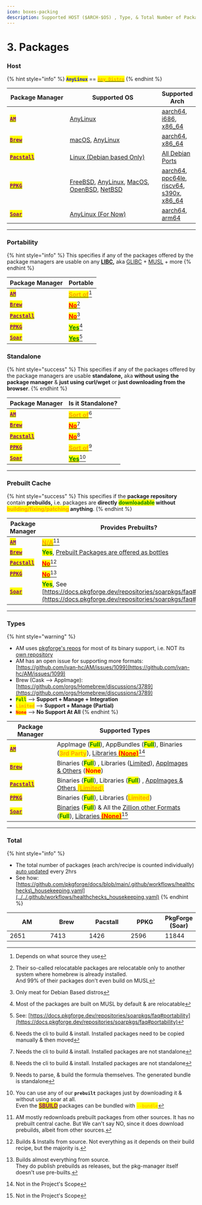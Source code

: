 ```yaml
---
icon: boxes-packing
description: Supported HOST ($ARCH-$OS) , Type, & Total Number of Packages
---
```


# 3. Packages

### Host

{% hint style="info" %}
<mark style="color:blue;">**`AnyLinux`**</mark> == [<mark style="color:orange;">**`Any Distro`**</mark>](https://en.wikipedia.org/wiki/List_of_Linux_distributions)
{% endhint %}

<table><thead><tr><th width="183">Package Manager</th><th width="307">Supported OS</th><th>Supported Arch</th></tr></thead><tbody><tr><td><a href="https://github.com/ivan-hc/AM/tree/main/programs"><mark style="color:purple;"><strong><code>AM</code></strong></mark></a></td><td><a href="https://github.com/ivan-hc/AM#installation">AnyLinux</a></td><td><a href="https://github.com/ivan-hc/AM/blob/main/programs/aarch64-apps">aarch64</a>, <a href="https://github.com/ivan-hc/AM/blob/main/programs/i686-apps">i686</a>, <a href="https://github.com/ivan-hc/AM/blob/main/programs/x86_64-apps">x86_64</a></td></tr><tr><td><a href="https://brew.sh/"><mark style="color:purple;"><strong><code>Brew</code></strong></mark></a></td><td><a href="https://docs.brew.sh/Installation">macOS</a>, <a href="https://docs.brew.sh/Installation">AnyLinux</a></td><td><a href="https://docs.brew.sh/Installation">aarch64</a>, <a href="https://docs.brew.sh/Installation">x86_64</a></td></tr><tr><td><a href="https://github.com/pacstall"><mark style="color:purple;"><strong><code>Pacstall</code></strong></mark></a></td><td><a href="https://github.com/pacstall/pacstall#installing">Linux (Debian based Only)</a></td><td><a href="https://github.com/pacstall/pacstall#installing">All Debian Ports</a></td></tr><tr><td><a href="https://github.com/leleliu008/ppkg"><mark style="color:purple;"><strong><code>PPKG</code></strong></mark></a></td><td><a href="https://github.com/leleliu008/ppkg">FreeBSD</a>, <a href="https://github.com/leleliu008/ppkg">AnyLinux</a>, <a href="https://github.com/leleliu008/ppkg">MacOS</a>, <a href="https://github.com/leleliu008/ppkg">OpenBSD</a>, <a href="https://github.com/leleliu008/ppkg">NetBSD</a></td><td><a href="https://github.com/leleliu008/ppkg">aarch64</a>, <a href="https://github.com/leleliu008/ppkg">ppc64le</a>, <a href="https://github.com/leleliu008/ppkg">riscv64</a>, <a href="https://github.com/leleliu008/ppkg">s390x</a>, <a href="https://github.com/leleliu008/ppkg">x86_64</a></td></tr><tr><td><a href="https://github.com/pkgforge/soar"><mark style="color:purple;"><strong><code>Soar</code></strong></mark></a></td><td><a href="https://docs.pkgforge.dev/sbuild/specification/20.x_exec#os">AnyLinux (For Now)</a></td><td><a href="https://docs.pkgforge.dev/sbuild/specification/20.x_exec#arch">aarch64</a>, <a href="https://docs.pkgforge.dev/sbuild/specification/20.x_exec#arch">arm64</a></td></tr></tbody></table>

***

### Portability

{% hint style="info" %}
This specifies if any of the packages offered by the package managers are usable on any [**LIBC**](https://en.wikipedia.org/wiki/C_standard_library#Implementations)**,** aka [GLIBC](https://www.gnu.org/software/libc/) + [MUSL](https://musl.libc.org/) + more
{% endhint %}

| Package Manager                                                                                 | Portable                                                                 |
| ----------------------------------------------------------------------------------------------- | ------------------------------------------------------------------------ |
| [<mark style="color:purple;">**`AM`**</mark>](https://github.com/ivan-hc/AM/tree/main/programs) | [<mark style="color:orange;">**Sort of**</mark>](#user-content-fn-1)[^1] |
| [<mark style="color:purple;">**`Brew`**</mark>](https://brew.sh/)                               | [<mark style="color:red;">**No**</mark>](#user-content-fn-2)[^2]         |
| [<mark style="color:purple;">**`Pacstall`**</mark>](https://github.com/pacstall)                | [<mark style="color:red;">**No**</mark>](#user-content-fn-3)[^3]         |
| [<mark style="color:purple;">**`PPKG`**</mark>](https://github.com/leleliu008/ppkg)             | [<mark style="color:green;">**Yes**</mark>](#user-content-fn-4)[^4]      |
| [<mark style="color:purple;">**`Soar`**</mark>](https://github.com/pkgforge/soar)               | [<mark style="color:green;">**Yes**</mark>](#user-content-fn-5)[^5]      |

### Standalone

{% hint style="success" %}
This specifies if any of the packages offered by the package managers are usable **standalone,** aka **without using the package manager** & **just using curl/wget** or **just downloading from the browser**.
{% endhint %}

| Package Manager                                                                                 | Is it Standalone?                                                        |
| ----------------------------------------------------------------------------------------------- | ------------------------------------------------------------------------ |
| [<mark style="color:purple;">**`AM`**</mark>](https://github.com/ivan-hc/AM/tree/main/programs) | [<mark style="color:orange;">**Sort of**</mark>](#user-content-fn-6)[^6] |
| [<mark style="color:purple;">**`Brew`**</mark>](https://brew.sh/)                               | [<mark style="color:red;">**No**</mark>](#user-content-fn-7)[^7]         |
| [<mark style="color:purple;">**`Pacstall`**</mark>](https://github.com/pacstall)                | [<mark style="color:red;">**No**</mark>](#user-content-fn-8)[^8]         |
| [<mark style="color:purple;">**`PPKG`**</mark>](https://github.com/leleliu008/ppkg)             | [<mark style="color:orange;">**Sort of**</mark>](#user-content-fn-9)[^9] |
| [<mark style="color:purple;">**`Soar`**</mark>](https://github.com/pkgforge/soar)               | [<mark style="color:green;">**Yes**</mark>](#user-content-fn-10)[^10]    |

***

### Prebuilt Cache

{% hint style="success" %}
This specifies if the **package repository** contain **prebuilds,** i.e. packages are **directly&#x20;**<mark style="color:green;">**downloadable**</mark>**&#x20;without&#x20;**<mark style="color:orange;">**building/fixing/patching**</mark>**&#x20;anything**.
{% endhint %}

| Package Manager                                                                                 | Provides Prebuilts?                                                                                                                                                   |
| ----------------------------------------------------------------------------------------------- | --------------------------------------------------------------------------------------------------------------------------------------------------------------------- |
| [<mark style="color:purple;">**`AM`**</mark>](https://github.com/ivan-hc/AM/tree/main/programs) | [<mark style="color:orange;">**N/A**</mark>](#user-content-fn-11)[^11]                                                                                                |
| [<mark style="color:purple;">**`Brew`**</mark>](https://brew.sh/)                               | <mark style="color:green;">**Yes**</mark>, [Prebuilt Packages are offered as bottles](https://docs.brew.sh/FAQ#why-do-you-compile-everything)                         |
| [<mark style="color:purple;">**`Pacstall`**</mark>](https://github.com/pacstall)                | [<mark style="color:red;">**No**</mark>](#user-content-fn-12)[^12]                                                                                                    |
| [<mark style="color:purple;">**`PPKG`**</mark>](https://github.com/leleliu008/ppkg)             | [<mark style="color:red;">**No**</mark>](#user-content-fn-13)[^13]                                                                                                    |
| [<mark style="color:purple;">**`Soar`**</mark>](https://github.com/pkgforge/soar)               | <mark style="color:green;">**Yes**</mark>, See [https://docs.pkgforge.dev/repositories/soarpkgs/faq#cache](https://docs.pkgforge.dev/repositories/soarpkgs/faq#cache) |

***

### Types

{% hint style="warning" %}
* AM uses [pkgforge's repos](https://github.com/ivan-hc/AM/blob/31b14299c7e255b852fbfc5aa7174a90b12a5b66/README.md?plain=1#L226) for most of its binary support, i.e. NOT its [own repository](https://github.com/ivan-hc/AM/tree/main/programs)
* AM has an open issue for supporting more formats: [https://github.com/ivan-hc/AM/issues/1099](https://github.com/ivan-hc/AM/issues/1099)
* Brew (Cask --> AppImage): [https://github.com/orgs/Homebrew/discussions/3789](https://github.com/orgs/Homebrew/discussions/3789)
* <mark style="color:green;">**`Full`**</mark> --> **Support + Manage + Integration**
* <mark style="color:orange;">**`Limited`**</mark> --> **Support + Manage (Partial)**
* <mark style="color:red;">**`None`**</mark> --> **No Support At All**
{% endhint %}

| Package Manager                                                                                 | Supported Types                                                                                                                                                                                                                                                                                                                                                                          |
| ----------------------------------------------------------------------------------------------- | ---------------------------------------------------------------------------------------------------------------------------------------------------------------------------------------------------------------------------------------------------------------------------------------------------------------------------------------------------------------------------------------- |
| [<mark style="color:purple;">**`AM`**</mark>](https://github.com/ivan-hc/AM/tree/main/programs) | AppImage (<mark style="color:green;">**Full**</mark>), AppBundles (<mark style="color:green;">**Full**</mark>), Binaries (<mark style="color:orange;">**3rd Party**</mark>), [Libraries <mark style="color:red;">**(None)**</mark>](#user-content-fn-14)[^14]                                                                                                                            |
| [<mark style="color:purple;">**`Brew`**</mark>](https://brew.sh/)                               | Binaries (<mark style="color:green;">**Full**</mark>) , Libraries ([Limited](https://github.com/orgs/Homebrew/discussions/4647)), [AppImages & Others](../../formats/packages/) (<mark style="color:red;">**None**</mark>)                                                                                                                                                               |
| [<mark style="color:purple;">**`Pacstall`**</mark>](https://github.com/pacstall)                | Binaries (<mark style="color:green;">**Full**</mark>), Libraries (<mark style="color:green;">**Full**</mark>) , [AppImages & Others <mark style="color:orange;">(</mark><mark style="color:orange;">**Limited**</mark><mark style="color:orange;">)</mark>](https://github.com/pacstall/pacstall/wiki/FAQ#well-what-about-universal-packaging-methods-like-appimages-snaps-and-flatpaks) |
| [<mark style="color:purple;">**`PPKG`**</mark>](https://github.com/leleliu008/ppkg)             | Binaries (<mark style="color:green;">**Full**</mark>), Libraries (<mark style="color:orange;">**Limited**</mark>)                                                                                                                                                                                                                                                                        |
| [<mark style="color:purple;">**`Soar`**</mark>](https://github.com/pkgforge/soar)               | [Binaries](../../formats/binaries/) (<mark style="color:green;">**Full**</mark>) & All the [Zillion other Formats](../../formats/packages/) (<mark style="color:green;">**Full**</mark>), [Libraries <mark style="color:red;">**(None)**</mark>](#user-content-fn-15)[^15]                                                                                                               |

***

### Total

{% hint style="info" %}
* The total number of packages (each arch/recipe is counted individually) [auto updated](../../.github/workflows/healthchecks_housekeeping.yaml) every 2hrs
* See how: [https://github.com/pkgforge/docs/blob/main/.github/workflows/healthchecks\_housekeeping.yaml](../../.github/workflows/healthchecks_housekeeping.yaml)
{% endhint %}

<table data-full-width="false"><thead><tr><th width="97">AM</th><th width="93">Brew</th><th width="99">Pacstall</th><th width="79">PPKG</th><th>PkgForge (Soar)</th></tr></thead><tbody><tr><td>2651</td><td>7413</td><td>1426</td><td>2596</td><td>11844</td></tr></tbody></table>

[^1]: Depends on what source they use

[^2]: Their so-called relocatable packages are relocatable only to another system where homebrew is already installed.\
    And 99% of their packages don't even build on MUSL

[^3]: Only meat for Debian Based distros

[^4]: Most of the packages are built on MUSL by default & are relocatable

[^5]: See: [https://docs.pkgforge.dev/repositories/soarpkgs/faq#portability](https://docs.pkgforge.dev/repositories/soarpkgs/faq#portability)

[^6]: Needs the cli to build & install. Installed packages need to be copied manually & then moved

[^7]: Needs the cli to build & install. Installed packages are not standalone

[^8]: Needs the cli to build & install. Installed packages are not standalone

[^9]: Needs to parse, & build the formula themselves. The generated bundle is standalone

[^10]: You can use any of our **`prebuilt`** packages just by downloading it & without using soar at all.\
    Even the [<mark style="color:purple;">**SBUILD**</mark>](https://github.com/pkgforge/soarpkgs) packages can be bundled with <mark style="color:orange;">`--bundle`</mark>

[^11]: AM mostly redownloads prebuilt packages from other sources. It has no prebuilt central cache. But We can't say NO, since it does download prebuilds, albeit from other sources.

[^12]: Builds & Installs from source. Not everything as it depends on their build recipe, but the majority is.

[^13]: Builds almost everything from source.\
    They do publish prebuilds as releases, but the pkg-manager itself doesn't use pre-builts.

[^14]: Not in the Project's Scope

[^15]: Not in the Project's Scope
